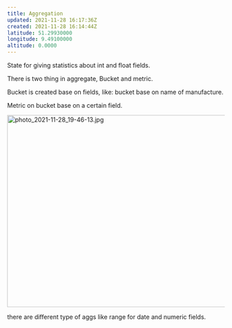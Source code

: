 ```yaml
---
title: Aggregation
updated: 2021-11-28 16:17:36Z
created: 2021-11-28 16:14:44Z
latitude: 51.29930000
longitude: 9.49100000
altitude: 0.0000
---
```


State for giving statistics about int and float fields.

There is two thing in aggregate, Bucket and metric.

Bucket is created base on fields, like: bucket base on name of manufacture.

Metric on bucket base on a certain field.

<img src="../../../_resources/photo_2021-11-28_19-46-13.jpg" alt="photo_2021-11-28_19-46-13.jpg" width="989" height="445">

there are different type of aggs like range for date and numeric fields.